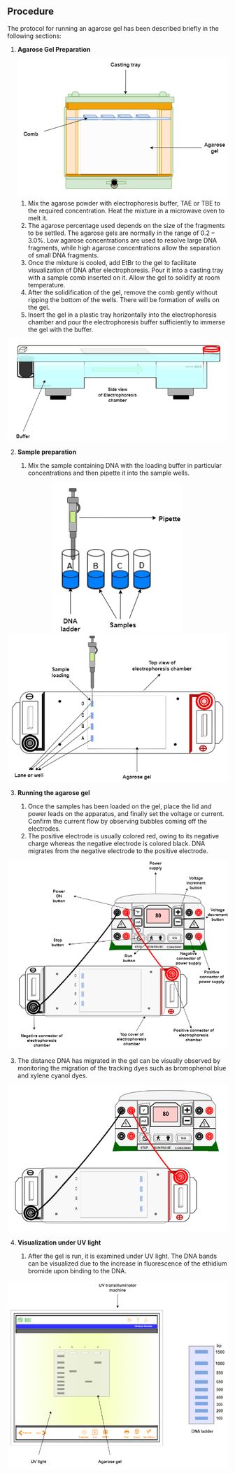 ## Procedure




The protocol for running an agarose gel has been described briefly in the following sections:

1. **Agarose Gel Preparation**

      <div align="center">
      <img src="images/step1.png" class="img-fluid">
       </div>

   1. Mix the agarose powder with electrophoresis buffer, TAE or TBE to the required concentration. Heat the mixture in a microwave oven to melt it.
   2. The agarose percentage used depends on the size of the fragments to be settled. The agarose gels are normally in the range of 0.2 – 3.0%. Low agarose concentrations are used to
resolve large DNA fragments, while high agarose concentrations allow the separation of
small DNA fragments.
   3. Once the mixture is cooled, add EtBr to the gel to facilitate visualization of DNA after electrophoresis. Pour it into a casting tray with a sample comb inserted on it. Allow the gel to solidify at room temperature.
   4. After the solidification of the gel, remove the comb gently without ripping the bottom of the wells. There will be formation of wells on the gel.
   5. Insert the gel in a plastic tray horizontally into the electrophoresis chamber and pour the electrophoresis buffer sufficiently to immerse the gel with the buffer.

<div align="center">
      <img src="images/bufferimerse.png" class="img-fluid">
       </div>

2. **Sample preparation**

     1. Mix the sample containing DNA with the loading buffer in particular concentrations and then pipette it into the sample wells.  

<div align="center">
     <img src="images/sampleabcdp.png" class="img-fluid">
</div>

<div align="center">
     <img src="images/sampleloading.png" class="img-fluid">
     </div>


 <!--div align="center">
     <img src="images/AGE_3.png" class="img-fluid">
    </div-->

<!--<div align="center">
     <img src="images/AGE_4.png" class="img-fluid">
    </div-->

    

3. **Running the agarose gel**

  

   1. Once the samples has been loaded on the gel, place the lid and power leads on the apparatus, and finally set the voltage or current. Confirm the current flow by observing bubbles coming off the electrodes.
   2. The positive electrode is usually colored red, owing to its negative charge whereas the negative electrode is colored black. DNA migrates from the negative electrode to the positive electrode. 

<div align="center">
<img src="images/initial.png" class="img-fluid">
</div>

   <!--div align="center">
    <img src="images/AGE_2.png" class="img-fluid">
   </div-->
   
   
   3. The distance DNA has migrated in the gel can be visually observed by monitoring the migration of the tracking dyes such as bromophenol blue and xylene cyanol dyes.  

<div align="center">
<img src="images/final.png" class="img-fluid">
</div>

<!--div align="center">
<img src="images/AGE_5.png" class="img-fluid">
</div-->

4. **Visualization under UV light**

   1. After the gel is run, it is examined under UV light. The DNA bands can be visualized due
to the increase in fluorescence of the ethidium bromide upon binding to the DNA.

<div align="center">
     <img src="images/uvmachine.png" class="img-fluid">
    </div>

 <!--div align="center">
     <img src="images/AGE_6.png" class="img-fluid">
    </div>